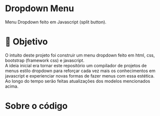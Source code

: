 # Dropdown Menu
Menu Dropdown feito em Javascript (split button).

<h1>🧵 Objetivo</h1>
<p>O intuito deste projeto foi construir um menu dropdown feito em html, css, bootstrap (framework css) e javascript.<br>A ideia inicial era tornar este repositório um compilador de projetos de menus estilo dropdown para reforçar cada vez mais os conhecimentos em javascript e experienciar novas formas de fazer menus com essa estética. Ao longo do tempo serão feitas atualizações dos modelos mencionados acima. </p>
<h1>Sobre o código</h1>
